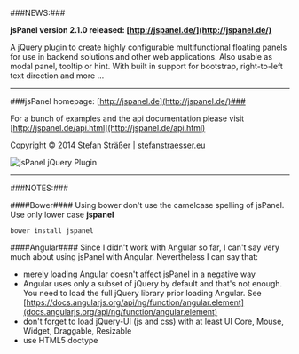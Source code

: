 ###NEWS:###

**jsPanel version 2.1.0 released: [http://jspanel.de/](http://jspanel.de/)**

A jQuery plugin to create highly configurable multifunctional floating panels for use in backend solutions and other web applications.
Also usable as modal panel, tooltip or hint. With built in support for bootstrap, right-to-left text direction and more ...

---

###jsPanel homepage: [http://jspanel.de](http://jspanel.de/)###

For a bunch of examples and the api documentation please visit [http://jspanel.de/api.html](http://jspanel.de/api.html)

Copyright &copy; 2014 Stefan Sträßer | [stefanstraesser.eu](http://stefanstraesser.eu)

![jsPanel jQuery Plugin](https://github.com/Flyer53/jsPanel/raw/master/jsPanel.jpg)

---

###NOTES:###

####Bower####
Using bower don't use the camelcase spelling of jsPanel. Use only lower case **jspanel**

<code>bower install jspanel</code>

####Angular####
Since I didn't work with Angular so far, I can't say very much about using jsPanel with Angular. Nevertheless I can say that:
+ merely loading Angular doesn't affect jsPanel in a negative way
+ Angular uses only a subset of jQuery by default and that's not enough. You need to load the full jQuery library prior loading Angular. See [https://docs.angularjs.org/api/ng/function/angular.element](docs.angularjs.org/api/ng/function/angular.element)
+ don't forget to load jQuery-UI (js and css) with at least UI Core, Mouse, Widget, Draggable, Resizable
+ use HTML5 doctype
